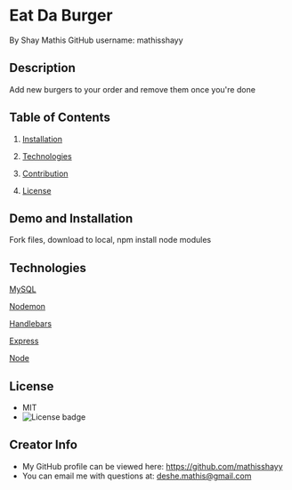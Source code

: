 # Eat Da Burger
  By Shay Mathis
  GitHub username: mathisshayy
  ## Description
  Add new burgers to your order and remove them once you're done

  ## Table of Contents
  1. [Installation](#Installation)
  
  2. [Technologies](#Technologies)
  
  3. [Contribution](#Contribution)
  
  4. [License](#License)
  ## Demo and Installation
  
  
  Fork files, download to local, npm install node modules
  ## Technologies
  [MySQL](https://www.npmjs.com/package/mysql)

 [Nodemon](https://www.npmjs.com/package/nodemon)
 
 [Handlebars](https://handlebarsjs.com/)
 
 [Express](http://expressjs.com/)

  [Node](https://nodejs.org/en/)

  
  ## License
  * MIT
  * ![License badge](https://img.shields.io/badge/license-MIT-green)
  ## Creator Info
  * My GitHub profile can be viewed here: https://github.com/mathisshayy
  * You can email me with questions at: deshe.mathis@gmail.com
